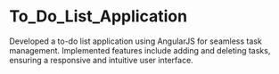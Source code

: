 # To_Do_List_Application
 Developed a to-do list application using AngularJS for seamless task management. Implemented features include adding and deleting tasks, ensuring a responsive and intuitive user interface.
